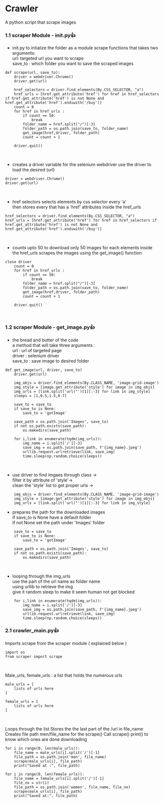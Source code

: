 # Crawler

A python script that scrape images

### 1.1 scraper Module - __init__.py👍

- init.py to intialize the folder as a module
scrape functions that takes two arguments:
<br><space>url: targeted url you want to scrape
<br><space>save_to : which folder you want to save the scraped images

```
def scrape(url, save_to):
    driver = webdriver.Chrome()
    driver.get(url)

    href_selectors = driver.find_elements(By.CSS_SELECTOR, "a")
    href_urls = [href.get_attribute('href') for href in href_selectors if href.get_attribute('href') is not None and href.get_attribute('href').endswith('/buy')]
    count = 0
    for href in href_urls :
        if count == 50:
            break
        folder_name = href.split("/")[-3]
        folder_path = os.path.join(save_to, folder_name)
        get_image(href,driver, folder_path)
        count = count + 1

    driver.quit()
```


<br>

- creates a driver variable for the selenium webdriver
use the driver to load the desired (url)

```
driver = webdriver.Chrome()
driver.get(url)
```


<br>

- href selectors selects elements by css selector every 'a'
<br><space>then stores every <a> that has a 'href' attributes inside the href_urls

```
href_selectors = driver.find_elements(By.CSS_SELECTOR, "a")
href_urls = [href.get_attribute('href') for href in href_selectors if href.get_attribute('href') is not None and href.get_attribute('href').endswith('/buy')]
```



<br>

- counts upto 50 to download only 50 images
for each elements inside the href_urls scrapes
the images using the get_image() function

```
close driver
    count = 0
    for href in href_urls :
        if count == 50:
            break
        folder_name = href.split("/")[-3]
        folder_path = os.path.join(save_to, folder_name)
        get_image(href,driver, folder_path)
        count = count + 1

    driver.quit()
```

<br>

### 1.2 scraper Module - get_image.py👍

- the bread and butter of the code
<br> a method that will take three arguments :
<br><space>url : url of targeted page
<br><space>driver : selenium driver
<br><space>save_to : save image to desired folder

```
def get_image(url, driver, save_to)
    driver.get(url)

    img_objs = driver.find_elements(By.CLASS_NAME, 'image-grid-image')
    img_style = [image.get_attribute('style') for image in img_objs]
    img_urls = [link.split('url("')[1][:-3] for link in img_style]
    sleeps = [1,0.5,1.5,0.7]

    save_to = save_to
    if save_to is None:
        save_to = 'gotImage'

    save_path = os.path.join('Images', save_to)
    if not os.path.exists(save_path):
        os.makedirs(save_path)

    for i,link in enumerate(tqdm(img_urls)):
        img_name = i.split['/'][-3]
        save_img = os.path.join(save_path, f'{img_name}.jpeg')
        urllib.request.urlretrieve(link, save_img)
        time.sleep(np.random.choice(sleeps))
```

<br>

- use driver to find imgaes through class ->
<br><space>filter it by attribute of 'style'->
<br><space>clean the 'style' list to get proper urls ->

```
    img_objs = driver.find_elements(By.CLASS_NAME, 'image-grid-image')
    img_style = [image.get_attribute('style') for image in img_objs]
    img_urls = [link.split('url("')[1][:-3] for link in img_style]
```

- prepares the path for the downloaded images
<br><space>if save_to is None have a default folder
<br><space>if not None set the path under 'Images' folder

```
    save_to = save_to
    if save_to is None:
        save_to = 'gotImage'

    save_path = os.path.join('Images', save_to)
    if not os.path.exists(save_path):
        os.makedirs(save_path)
```

<br>

- looping through the img_urls
<br><space>use the part of the url name as folder name
<br><space>using urllib to retrieve the img
<br><space>give it random sleep to make it seem human not get blocked

```
    for i,link in enumerate(tqdm(img_urls)):
        img_name = i.split['/'][-3]
        save_img = os.path.join(save_path, f'{img_name}.jpeg')
        urllib.request.urlretrieve(link, save_img)
        time.sleep(np.random.choice(sleeps))
```

### 2.1 crawler_main.py👍

Imports scrape from the scraper module ( explained below )
```
import os
from scraper import scrape
```
<br>

Male_urls, female_urls : a list that holds the numerous urls
```
male_urls = [
    lists of urls here
]

female_urls = [
    lists of urls here
]
```

<br>

Loops through the list
Stores the the last part of the /url in file_name
Creates file path men/file_name for the scrape()
Call scrape()
print() to know which ones are done downloading
```
for i in range(0, len(male_urls)):
    file_name = male_urls[i].split('/')[-1]
    file_path = os.path.join('men', file_name)
    scrape(male_urls[i], file_path)
    print("Saved at :", file_path)

for i in range(0, len(female_urls)):
    file_name = female_urls[i].split('/')[-1]
    file_no = str(i)
    file_path = os.path.join('women', file_name, file_no)
    scrape(male_urls[i], file_path)
    print("Saved at:", file_path)
```
